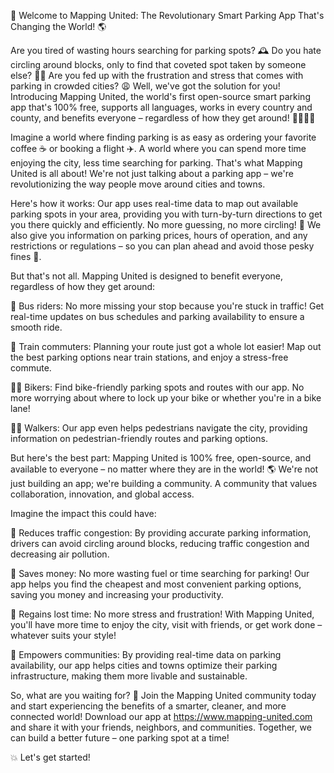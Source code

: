 🚀 Welcome to Mapping United: The Revolutionary Smart Parking App That's Changing the World! 🌎

Are you tired of wasting hours searching for parking spots? 🕰️ Do you hate circling around blocks, only to find that coveted spot taken by someone else? 🤦‍♀️ Are you fed up with the frustration and stress that comes with parking in crowded cities? 😩 Well, we've got the solution for you! Introducing Mapping United, the world's first open-source smart parking app that's 100% free, supports all languages, works in every country and county, and benefits everyone – regardless of how they get around! 🚂🚌🏃‍♀️

Imagine a world where finding parking is as easy as ordering your favorite coffee ☕️ or booking a flight ✈️. A world where you can spend more time enjoying the city, less time searching for parking. That's what Mapping United is all about! We're not just talking about a parking app – we're revolutionizing the way people move around cities and towns.

Here's how it works: Our app uses real-time data to map out available parking spots in your area, providing you with turn-by-turn directions to get you there quickly and efficiently. No more guessing, no more circling! 📍 We also give you information on parking prices, hours of operation, and any restrictions or regulations – so you can plan ahead and avoid those pesky fines 💸.

But that's not all. Mapping United is designed to benefit everyone, regardless of how they get around:

🚌 Bus riders: No more missing your stop because you're stuck in traffic! Get real-time updates on bus schedules and parking availability to ensure a smooth ride.

🚂 Train commuters: Planning your route just got a whole lot easier! Map out the best parking options near train stations, and enjoy a stress-free commute.

🏃‍♀️ Bikers: Find bike-friendly parking spots and routes with our app. No more worrying about where to lock up your bike or whether you're in a bike lane!

🚶‍♂️ Walkers: Our app even helps pedestrians navigate the city, providing information on pedestrian-friendly routes and parking options.

But here's the best part: Mapping United is 100% free, open-source, and available to everyone – no matter where they are in the world! 🌎 We're not just building an app; we're building a community. A community that values collaboration, innovation, and global access.

Imagine the impact this could have:

🌟 Reduces traffic congestion: By providing accurate parking information, drivers can avoid circling around blocks, reducing traffic congestion and decreasing air pollution.

💸 Saves money: No more wasting fuel or time searching for parking! Our app helps you find the cheapest and most convenient parking options, saving you money and increasing your productivity.

🌟 Regains lost time: No more stress and frustration! With Mapping United, you'll have more time to enjoy the city, visit with friends, or get work done – whatever suits your style!

🌈 Empowers communities: By providing real-time data on parking availability, our app helps cities and towns optimize their parking infrastructure, making them more livable and sustainable.

So, what are you waiting for? 🤔 Join the Mapping United community today and start experiencing the benefits of a smarter, cleaner, and more connected world! Download our app at https://www.mapping-united.com and share it with your friends, neighbors, and communities. Together, we can build a better future – one parking spot at a time!

💥 Let's get started!